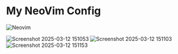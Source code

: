 # My NeoVim Config
![Neovim](https://img.shields.io/badge/NeoVim-%2357A143.svg?&style=for-the-badge&logo=neovim&logoColor=white)

![Screenshot 2025-03-12 151053](https://github.com/user-attachments/assets/5bb20c1c-3511-479d-8561-be26fd6d9e5a)
![Screenshot 2025-03-12 151103](https://github.com/user-attachments/assets/5b477aed-b2e3-4143-ba30-774faa80e23c)
![Screenshot 2025-03-12 151153](https://github.com/user-attachments/assets/ba357934-7fef-4580-b922-4bf25bf7c535)
